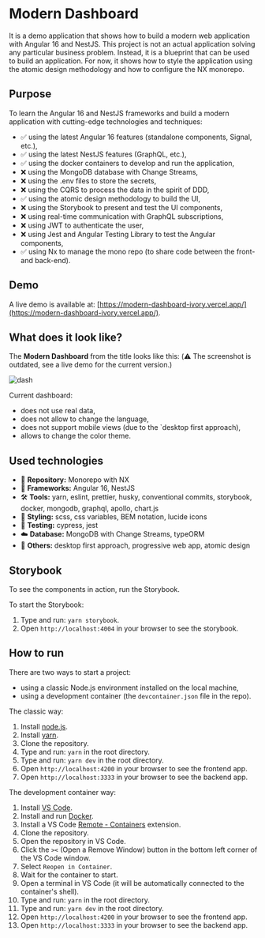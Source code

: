 # Modern Dashboard

It is a demo application that shows how to build a modern web application with Angular 16 and NestJS. This project is not an actual application solving any particular business problem. Instead, it is a blueprint that can be used to build an application. For now, it shows how to style the application using the atomic design methodology and how to configure the NX monorepo.

## Purpose

To learn the Angular 16 and NestJS frameworks and build a modern application with cutting-edge technologies and techniques:

- ✅ using the latest Angular 16 features (standalone components, Signal, etc.),
- ✅ using the latest NestJS features (GraphQL, etc.),
- ✅ using the docker containers to develop and run the application,
- ❌ using the MongoDB database with Change Streams,
- ❌ using the .env files to store the secrets,
- ❌ using the CQRS to process the data in the spirit of DDD,
- ✅ using the atomic design methodology to build the UI,
- ❌ using the Storybook to present and test the UI components,
- ❌ using real-time communication with GraphQL subscriptions,
- ❌ using JWT to authenticate the user,
- ❌ using Jest and Angular Testing Library to test the Angular components,
- ✅ using Nx to manage the mono repo (to share code between the front- and back-end).

## Demo

A live demo is available at: [https://modern-dashboard-ivory.vercel.app/](https://modern-dashboard-ivory.vercel.app/).

## What does it look like?

The **Modern Dashboard** from the title looks like this: (⚠️ The screenshot is outdated, see a live demo for the current version.)

![dash](https://github.com/wojciechmarek/modern-dashboard/assets/27026036/48accec4-bbc9-4faf-a025-ab8f111f5836)

Current dashboard:

- does not use real data,
- does not allow to change the language,
- does not support mobile views (due to the `desktop first approach),
- allows to change the color theme.

## Used technologies

- 🎁 **Repository:** Monorepo with NX
- 🧰 **Frameworks:** Angular 16, NestJS
- 🛠️ **Tools:** yarn, eslint, prettier, husky, conventional commits, storybook, docker, mongodb, graphql, apollo, chart.js
- 🎨 **Styling:** scss, css variables, BEM notation, lucide icons
- 🧪 **Testing:** cypress, jest
- ☁️ **Database:** MongoDB with Change Streams, typeORM
- 💎 **Others:** desktop first approach, progressive web app, atomic design

## Storybook

To see the components in action, run the Storybook.

To start the Storybook:

1. Type and run: `yarn storybook`.
2. Open `http://localhost:4004` in your browser to see the storybook.

## How to run

There are two ways to start a project:

- using a classic Node.js environment installed on the local machine,
- using a development container (the `devcontainer.json` file in the repo).

The classic way:

1. Install [node.js](https://nodejs.org/en/download/).
2. Install [yarn](https://classic.yarnpkg.com/en/docs/install).
3. Clone the repository.
4. Type and run: `yarn` in the root directory.
5. Type and run: `yarn dev` in the root directory.
6. Open `http://localhost:4200` in your browser to see the frontend app.
7. Open `http://localhost:3333` in your browser to see the backend app.

The development container way:

1. Install [VS Code](https://code.visualstudio.com/).
2. Install and run [Docker](https://www.docker.com/products/docker-desktop).
3. Install a VS Code [Remote - Containers](https://marketplace.visualstudio.com/items?itemName=ms-vscode-remote.remote-containers) extension.
4. Clone the repository.
5. Open the repository in VS Code.
6. Click the `><` (Open a Remove Window) button in the bottom left corner of the VS Code window.
7. Select `Reopen in Container`.
8. Wait for the container to start.
9. Open a terminal in VS Code (it will be automatically connected to the container's shell).
10. Type and run: `yarn` in the root directory.
11. Type and run: `yarn dev` in the root directory.
12. Open `http://localhost:4200` in your browser to see the frontend app.
13. Open `http://localhost:3333` in your browser to see the backend app.
